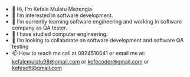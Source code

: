- 👋 Hi, I’m Kefale Mulatu Mazengia
- 👀 I’m interested in software development.
- 🌱 I’m currently learning software engineering and working in software company as QA tester.
- 💞️ I have studied computer engineering.
- 💞️ I’m looking to collaborate on software development and software QA testing
- 📫 How to reach me call at  0924510041 or email me at: kefalemulatu98@gmail.com or kefecoder@gmail.com or kefesoft@gmail.com

<!---
Kmazengia/Kmazengia is a ✨ special ✨ repository because its `README.md` (this file) appears on your GitHub profile.
You can click the Preview link to take a look at your changes.
--->
